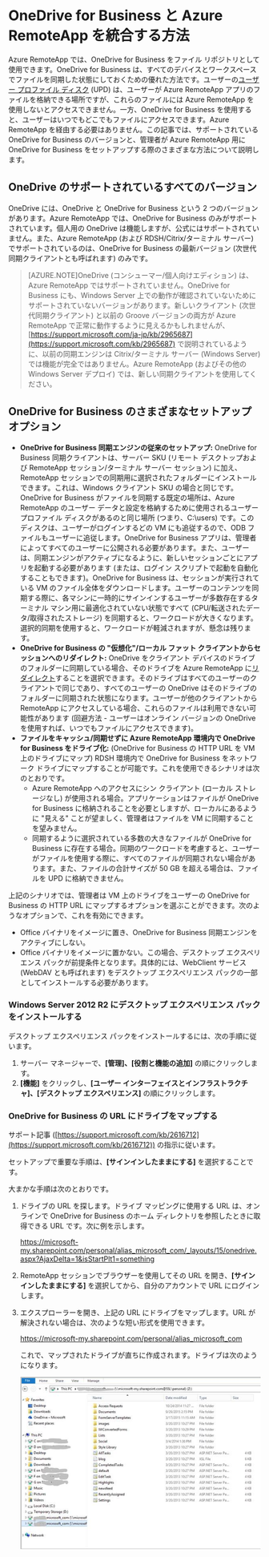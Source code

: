 <properties
   pageTitle="OneDrive for Business と Azure RemoteApp を統合する方法 | Microsoft Azure"
   description="OneDrive for Business と Azure RemoteApp を使用する方法について説明します。"
   services="remoteapp"
   documentationCenter=""
   authors="pavithir"
   manager="mbaldwin"
   editor=""/>

<tags
   ms.service="remoteapp"
   ms.devlang="na"
   ms.topic="hero-article"
   ms.tgt_pltfrm="na"
   ms.workload="compute"
   ms.date="01/13/2016"
   ms.author="elizapo"/>

# OneDrive for Business と Azure RemoteApp を統合する方法

Azure RemoteApp では、OneDrive for Business をファイル リポジトリとして使用できます。OneDrive for Business は、すべてのデバイスとワークスペースでファイルを同期した状態にしておくための優れた方法です。ユーザーの[ユーザー プロファイル ディスク](remoteapp-upd.md) (UPD) は、ユーザーが Azure RemoteApp アプリのファイルを格納できる場所ですが、これらのファイルには Azure RemoteApp を使用しないとアクセスできません。一方、OneDrive for Business を使用すると、ユーザーはいつでもどこでもファイルにアクセスできます。Azure RemoteApp を経由する必要はありません。この記事では、サポートされている OneDrive for Business のバージョンと、管理者が Azure RemoteApp 用に OneDrive for Business をセットアップする際のさまざまな方法について説明します。

## OneDrive のサポートされているすべてのバージョン

OneDrive には、OneDrive と OneDrive for Business という 2 つのバージョンがあります。Azure RemoteApp では、OneDrive for Business のみがサポートされています。個人用の OneDrive は機能しますが、公式にはサポートされていません。また、Azure RemoteApp (および RDSH/Citrix/ターミナル サーバー) でサポートされているのは、OneDrive for Business の最新バージョン (次世代同期クライアントとも呼ばれます) のみです。

>[AZURE.NOTE]OneDrive (コンシューマー/個人向けエディション) は、Azure RemoteApp ではサポートされていません。OneDrive for Business にも、Windows Server 上での動作が確認されていないためにサポートされていないバージョンがあります。新しいクライアント (次世代同期クライアント) と以前の Groove バージョンの両方が Azure RemoteApp で正常に動作するように見えるかもしれませんが、[https://support.microsoft.com/ja-jp/kb/2965687](https://support.microsoft.com/kb/2965687) で説明されているように、以前の同期エンジンは Citrix/ターミナル サーバー (Windows Server) では機能が完全ではありません。Azure RemoteApp (およびその他の Windows Server デプロイ) では、新しい同期クライアントを使用してください。

## OneDrive for Business のさまざまなセットアップ オプション

- **OneDrive for Business 同期エンジンの従来のセットアップ:** OneDrive for Business 同期クライアントは、サーバー SKU (リモート デスクトップおよび RemoteApp セッション/ターミナル サーバー セッション) に加え、RemoteApp セッションでの同期用に選択されたフォルダーにインストールできます。これは、Windows クライアント SKU の場合と同じです。OneDrive for Business がファイルを同期する既定の場所は、Azure RemoteApp のユーザー データと設定を格納するために使用されるユーザー プロファイル ディスクがあるのと同じ場所 (つまり、C:\\users<username>) です。このディスクは、ユーザーがログインするどの VM にも追従するので、ODB ファイルもユーザーに追従します。OneDrive for Business アプリは、管理者によってすべてのユーザーに公開される必要があります。また、ユーザーは、同期エンジンがアクティブになるように、新しいセッションごとにアプリを起動する必要があります (または、ログイン スクリプトで起動を自動化することもできます)。OneDrive for Business は、セッションが実行されている VM のファイル全体をダウンロードします。ユーザーのコンテンツを同期する際に、各マシンに一時的にサインインするユーザーが多数存在するターミナル マシン用に最適化されていない状態ですべて (CPU/転送されたデータ/取得されたストレージ) を同期すると、ワークロードが大きくなります。選択的同期を使用すると、ワークロードが軽減されますが、懸念は残ります。
- **OneDrive for Business の "仮想化"/ローカル ファット クライアントからセッションへのリダイレクト:** OneDrive をクライアント デバイスのドライブのフォルダーに同期している場合、そのドライブを Azure RemoteApp に[リダイレクト](remoteapp-redirection.md)することを選択できます。そのドライブはすべてのユーザーのクライアントで同じであり、すべてのユーザーの OneDrive はそのドライブのフォルダーに同期された状態になります。ユーザーが他のクライアントから RemoteApp にアクセスしている場合、これらのファイルは利用できない可能性があります (回避方法 - ユーザーはオンライン バージョンの OneDrive を使用すれば、いつでもファイルにアクセスできます)。 
- **ファイルをキャッシュ/同期せずに Azure RemoteApp 環境内で OneDrive for Business をドライブ化:** (OneDrive for Business の HTTP URL を VM 上のドライブにマップ) RDSH 環境内で OneDrive for Business をネットワーク ドライブにマップすることが可能です。これを使用できるシナリオは次のとおりです。 
	- Azure RemoteApp へのアクセスにシン クライアント (ローカル ストレージなし) が使用される場合。アプリケーションはファイルが OneDrive for Business に格納されることを必要としますが、ローカルにあるように "見える" ことが望ましく、管理者はファイルを VM に同期することを望みません。
	- 同期するように選択されている多数の大きなファイルが OneDrive for Business に存在する場合。同期のワークロードを考慮すると、ユーザーがファイルを使用する際に、すべてのファイルが同期されない場合があります。また、ファイルの合計サイズが 50 GB を超える場合は、ファイルを UPD に格納できません。

上記のシナリオでは、管理者は VM 上のドライブをユーザーの OneDrive for Business の HTTP URL にマップするオプションを選ぶことができます。次のようなオプションで、これを有効にできます。

- Office バイナリをイメージに置き、OneDrive for Business 同期エンジンをアクティブにしない。
- Office バイナリをイメージに置かない。この場合、デスクトップ エクスペリエンス パックが前提条件となります。具体的には、WebClient サービス (WebDAV とも呼ばれます) をデスクトップ エクスペリエンス パックの一部としてインストールする必要があります。 

### Windows Server 2012 R2 にデスクトップ エクスペリエンス パックをインストールする
デスクトップ エクスペリエンス パックをインストールするには、次の手順に従います。

1. サーバー マネージャーで、**[管理]、[役割と機能の追加]** の順にクリックします。
2. **[機能]** をクリックし、**[ユーザー インターフェイスとインフラストラクチャ]、[デスクトップ エクスペリエンス]** の順にクリックします。

### OneDrive for Business の URL にドライブをマップする

サポート記事 ([https://support.microsoft.com/kb/2616712](https://support.microsoft.com/kb/2616712)) の指示に従います。
 
セットアップで重要な手順は、**[サインインしたままにする]** を選択することです。

大まかな手順は次のとおりです。

1.	ドライブの URL を探します。ドライブ マッピングに使用する URL は、オンラインで OneDrive for Business のホーム ディレクトリを参照したときに取得できる URL です。次に例を示します。
 
	https://microsoft-my.sharepoint.com/personal/alias_microsoft_com/_layouts/15/onedrive.aspx?AjaxDelta=1&isStartPlt1=something
2.	RemoteApp セッションでブラウザーを使用してその URL を開き、**[サインインしたままにする]** を選択してから、自分のアカウントで URL にログインします。
3.	エクスプローラーを開き、上記の URL にドライブをマップします。URL が解決されない場合は、次のような短い形式を使用できます。
	
	https://microsoft-my.sharepoint.com/personal/alias_microsoft_com

	これで、マップされたドライブが直ちに作成されます。ドライブは次のようになります。
 
	![OneDrive for Business as a mapped network drive](./media/remoteapp-onedrive/ra-mappeddrive.png)

<!---HONumber=AcomDC_0121_2016-->